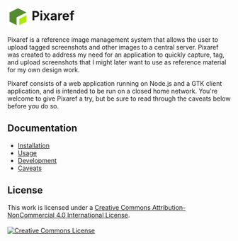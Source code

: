 # <img src="/web/src/assets/images/pixaref.svg" width="48" valign="middle"> Pixaref

Pixaref is a reference image management system that allows the user to upload tagged screenshots and other images to a central server. Pixaref was created to address my need for an application to quickly capture, tag, and upload screenshots that I might later want to use as reference material for my own design work.

Pixaref consists of a web application running on Node.js and a GTK client application, and is intended to be run on a closed home network. You're welcome to give Pixaref a try, but be sure to read through the caveats below before you do so.


## Documentation
 * [Installation](docs/INSTALL.md)
 * [Usage](docs/USAGE.md)
 * [Development](docs/HACKING.md)
 * [Caveats](docs/CAVEATS.md)


## License
This work is licensed under a <a rel="license" href="http://creativecommons.org/licenses/by-nc/4.0/">Creative Commons Attribution-NonCommercial 4.0 International License</a>.
<br><br>
<a rel="license" href="http://creativecommons.org/licenses/by-nc/4.0/"><img alt="Creative Commons License" style="border-width:0; vertical-align: middle;" src="https://i.creativecommons.org/l/by-nc/4.0/88x31.png" /></a>
